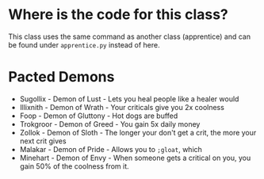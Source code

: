 # Where is the code for this class?

This class uses the same command as another class (apprentice) and can be found under `apprentice.py` instead of here.

# Pacted Demons
* Sugollix - Demon of Lust - Lets you heal people like a healer would
* Illixnith - Demon of Wrath - Your criticals give you 2x coolness
* Foop - Demon of Gluttony - Hot dogs are buffed
* Trokgroor - Demon of Greed - You gain 5x daily money
* Zollok - Demon of Sloth - The longer your don't get a crit, the more your next crit gives
* Malakar - Demon of Pride - Allows you to `;gloat`, which 
* Minehart - Demon of Envy - When someone gets a critical on you, you gain 50% of the coolness from it.